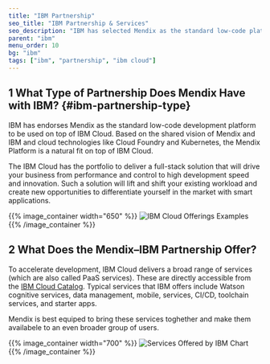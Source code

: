 ```yaml
---
title: "IBM Partnership"
seo_title: "IBM Partnership & Services"
seo_description: "IBM has selected Mendix as the standard low-code platform to be used on top of IBM Cloud. Learn how IBM Cloud's portfolio can deliver a full-stack solution."
parent: "ibm"
menu_order: 10
bg: "ibm"
tags: ["ibm", "partnership", "ibm cloud"]
---
```


## 1 What Type of Partnership Does Mendix Have with IBM? {#ibm-partnership-type}

IBM has endorses Mendix as the standard low-code development platform to be used on top of IBM Cloud. Based on the shared vision of Mendix and IBM and cloud technologies like Cloud Foundry and Kubernetes, the Mendix Platform is a natural fit on top of IBM Cloud.

The IBM Cloud has the portfolio to deliver a full-stack solution that will drive your business from performance and control to high development speed and innovation. Such a solution will lift and shift your existing workload and create new opportunities to differentiate yourself in the market with smart applications.

{{% image_container width="650" %}}
![IBM Cloud Offerings Examples](attachments/ibmcloudoffering.png)
{{% /image_container %}}

## 2 What Does the Mendix–IBM Partnership Offer?

To accelerate development, IBM Cloud delivers a broad range of services (which are also called PaaS services). These are directly accessible from the [IBM Cloud Catalog](https://cloud.ibm.com/catalog). Typical services that IBM offers include Watson cognitive services, data management, mobile, services, CI/CD, toolchain services, and starter apps.

Mendix is best equiped to bring these services toghether and make them availabele to an even broader group of users.

{{% image_container width="700" %}}
![Services Offered by IBM Chart](attachments/service-offering-ibm-cloud.png)
{{% /image_container %}}
